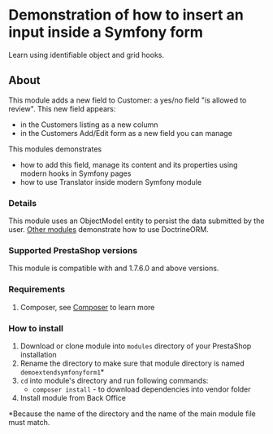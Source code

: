 # Demonstration of how to insert an input inside a Symfony form

Learn using identifiable object and grid hooks.

## About

This module adds a new field to Customer: a yes/no field "is allowed to review".
This new field appears:
- in the Customers listing as a new column
- in the Customers Add/Edit form as a new field you can manage

This modules demonstrates
 - how to add this field, manage its content and its
properties using modern hooks in Symfony pages
 - how to use Translator inside modern Symfony module

### Details

This module uses an ObjectModel entity to persist the data submitted by the user.
[Other modules](https://github.com/PrestaShop/example-modules/tree/master/demoextendsymfonyform2) demonstrate
how to use DoctrineORM.

### Supported PrestaShop versions

 This module is compatible with and 1.7.6.0 and above versions.
 
### Requirements
 
  1. Composer, see [Composer](https://getcomposer.org/) to learn more
 
### How to install
 
  1. Download or clone module into `modules` directory of your PrestaShop installation
  2. Rename the directory to make sure that module directory is named `demoextendsymfonyform1`*
  3. `cd` into module's directory and run following commands:
      - `composer install` - to download dependencies into vendor folder
  4. Install module from Back Office
 
 *Because the name of the directory and the name of the main module file must match.
